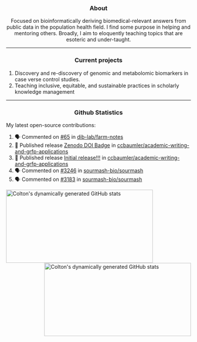 <!--
Inspiration derived from:
1. https://zzetao.github.io/awesome-github-profile/
2. https://github.com/spcanelon
3. https://github.com/tallguyjenks

Tools used:
1. https://github.com/anuraghazra/github-readme-stats
2. https://github.com/jamesgeorge007/github-activity-readme
3. https://github.com/topics/profile-readme
-->

<h3 align="center">About</h3>

<p align="center">
Focused on bioinformatically deriving biomedical-relevant answers from public data in the population health field. 
I find some purpose in helping and mentoring others. Broadly, I aim to eloquently teaching topics that are esoteric and under-taught.
</p>

---

<h3 align="center">Current projects</h3>

1. Discovery and re-discovery of genomic and metabolomic biomarkers in case verse control studies.
2. Teaching inclusive, equitable, and sustainable practices in scholarly knowledge management

---

<h3 align="center">Github Statistics</h3>

My latest open-source contributions:

<!--START_SECTION:activity-->
1. 🗣 Commented on [#65](https://github.com/dib-lab/farm-notes/issues/65#issuecomment-2334728120) in [dib-lab/farm-notes](https://github.com/dib-lab/farm-notes)
2. 🚀 Published release [Zenodo DOI Badge](https://github.com/ccbaumler/academic-writing-and-grfp-applications/releases/tag/v1.0.1) in [ccbaumler/academic-writing-and-grfp-applications](https://github.com/ccbaumler/academic-writing-and-grfp-applications)
3. 🚀 Published release [Initial release!!!](https://github.com/ccbaumler/academic-writing-and-grfp-applications/releases/tag/v1.0.0) in [ccbaumler/academic-writing-and-grfp-applications](https://github.com/ccbaumler/academic-writing-and-grfp-applications)
4. 🗣 Commented on [#3246](https://github.com/sourmash-bio/sourmash/issues/3246#issuecomment-2301200807) in [sourmash-bio/sourmash](https://github.com/sourmash-bio/sourmash)
5. 🗣 Commented on [#3183](https://github.com/sourmash-bio/sourmash/issues/3183#issuecomment-2289322131) in [sourmash-bio/sourmash](https://github.com/sourmash-bio/sourmash)
<!--END_SECTION:activity-->

<a href="https://github.com/ccbaumler">
  <img height="200" width=400 align="left" alt="Colton's dynamically generated GitHub stats" src="https://github-readme-stats.vercel.app/api?username=ccbaumler&show_icons=true&title_color=434d58&icon_color=fa8072&ring_color=ba55d3"/>
</a>
<a href="https://github.com/ccbaumler">
  <img height="200" width=400 align="right" alt="Colton's dynamically generated GitHub stats" src="https://github-readme-stats.vercel.app/api/top-langs/?username=ccbaumler&layout=compact&langs_count=6&card_width=320&title_color=434d58&hide=Standard%20ML,%20TeX,%20Jupyter%20Notebook" />
</a>
